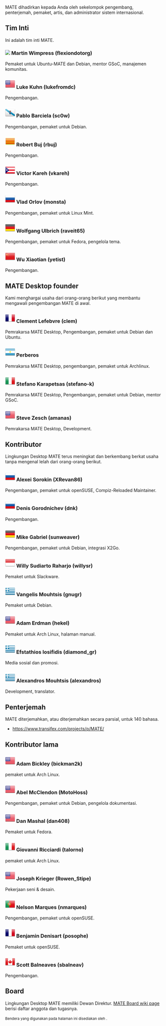<!--
.. link:
.. description:
.. tags:
.. date: 2011-12-05 07:25:21
.. title: Team
.. slug: team
-->

MATE dihadirkan kepada Anda oleh sekelompok pengembang, penterjemah,
pemaket, artis, dan administrator sistem internasional.

## Tim Inti

Ini adalah tim inti MATE.


### ![](/assets/img/flags/32/United%20Kingdom\(Great%20Britain\).png) Martin Wimpress (flexiondotorg)

Pemaket untuk Ubuntu-MATE dan Debian, mentor GSoC, manajemen komunitas.

### ![](/assets/img/flags/32/USA.png) Luke Kuhn (lukefromdc)

Pengembangan.

### ![](/assets/img/flags/32/Galicia.png) Pablo Barciela (sc0w)

Pengembangan, pemaket untuk Debian.

### ![](/assets/img/flags/32/Catalonia.png) Robert Buj (rbuj)

Pengembangan.

### ![](/assets/img/flags/32/Puerto%20Rico.png) Victor Kareh (vkareh)

Pengembangan.

### ![](/assets/img/flags/32/Russian%20Federation.png) Vlad Orlov (monsta)

Pengembangan, pemaket untuk Linux Mint.

### ![](/assets/img/flags/32/Germany.png) Wolfgang Ulbrich (raveit65)

Pengembangan, pemaket untuk Fedora, pengelola tema.

### ![](/assets/img/flags/32/China.png) Wu Xiaotian (yetist)

Pengembangan.



## MATE Desktop founder

Kami menghargai usaha dari orang-orang berikut yang membantu mengawali 
pengembangan MATE di awal.

### ![](/assets/img/flags/32/France.png) Clement Lefebvre (clem)

Pemrakarsa MATE Desktop, Pengembangan, pemaket untuk Debian dan Ubuntu.

### ![](/assets/img/flags/32/Argentina.png) Perberos

Pemrakarsa MATE Desktop, pengembangan, pemaket untuk Archlinux.

### ![](/assets/img/flags/32/Italy.png) Stefano Karapetsas (stefano-k)

Pemrakarsa MATE Desktop, Pengembangan, pemaket untuk Debian, mentor GSoC.

### ![](/assets/img/flags/32/USA.png) Steve Zesch (amanas)

Pemrakarsa MATE Desktop, Development.



## Kontributor

Lingkungan Desktop MATE terus meningkat dan berkembang berkat usaha tanpa mengenal lelah
dari orang-orang berikut.

### ![](/assets/img/flags/32/Russian%20Federation.png) Alexei Sorokin (XRevan86)

Pengembangan, pemaket untuk openSUSE, Compiz-Reloaded Maintainer.

### ![](/assets/img/flags/32/Russian%20Federation.png) Denis Gorodnichev (dnk)

Pengembangan.

### ![](/assets/img/flags/32/Germany.png) Mike Gabriel (sunweaver)

Pengembangan, pemaket untuk Debian, integrasi X2Go.

### ![](/assets/img/flags/32/Indonesia.png) Willy Sudiarto Raharjo (willysr)

Pemaket untuk Slackware.

### ![](/assets/img/flags/32/Greece.png) Vangelis Mouhtsis (gnugr)

Pemaket untuk Debian.

### ![](/assets/img/flags/32/USA.png) Adam Erdman (hekel)

Pemaket untuk Arch Linux, halaman manual.

### ![](/assets/img/flags/32/Greece.png) Efstathios Iosifidis (diamond_gr)

Media sosial dan promosi.

### ![](/assets/img/flags/32/Greece.png) Alexandros Mouhtsis (alexandros)

Development, translator.



## Penterjemah

MATE diterjemahkan, atau diterjemahkan secara parsial, untuk 140 bahasa.

  * <https://www.transifex.com/projects/p/MATE/>



## Kontributor lama

### ![](/assets/img/flags/32/USA.png) Adam Bickley (bickman2k)

pemaket untuk Arch Linux.

### ![](/assets/img/flags/32/USA.png) Abel McClendon (MotoHoss)

Pengembangan, pemaket untuk Debian, pengelola dokumentasi.

### ![](/assets/img/flags/32/USA.png) Dan Mashal (dan408)

Pemaket untuk Fedora.

### ![](/assets/img/flags/32/Italy.png) Giovanni Ricciardi (talorno)

pemaket untuk Arch Linux.

### ![](/assets/img/flags/32/USA.png) Joseph Krieger (Rowen_Stipe)

Pekerjaan seni & desain.

### ![](/assets/img/flags/32/Portugal.png) Nelson Marques (nmarques)

Pengembangan, pemaket untuk openSUSE.

### ![](/assets/img/flags/32/France.png) Benjamin Denisart (posophe)

Pemaket untuk openSUSE.

### ![](/assets/img/flags/32/Canada.png) Scott Balneaves (sbalneav)

Pengembangan.



## Board

Lingkungan Desktop MATE memiliki Dewan Direktur. 
[MATE Board wiki page](http://wiki.mate-desktop.com/board)
berisi daftar anggota dan tugasnya.

<small>
Bendera yang digunakan pada halaman ini disediakan oleh <http://www.icondrawer.com>.
</small>
